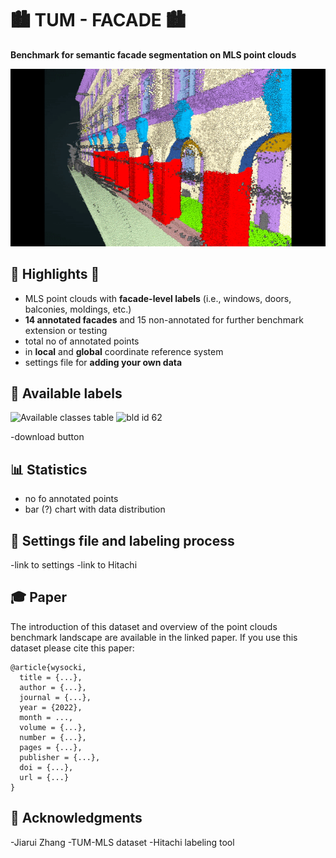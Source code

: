 # :cityscape: TUM - FACADE :cityscape:
**Benchmark for semantic facade segmentation on MLS point clouds** 

![](https://github.com/OloOcki/tum-facade/blob/main/img/intro.gif)

## :star2: Highlights :star2:

- MLS point clouds with **facade-level labels** (i.e., windows, doors, balconies, moldings, etc.)
- **14 annotated facades** and 15 non-annotated for further benchmark extension or testing
- total no of annotated points
- in **local** and **global** coordinate reference system
- settings file for **adding your own data**

## :mag_right: Available labels

<p float="center">
    <img src="documentation/img/classesTableHex.png" width="49%" title="Available classes table"/>
    <img src="documentation/images/bldID62.png" width="49%" title="bld id 62"/>
</p>

-download button

## :bar_chart: Statistics

- no fo annotated points
- bar (?) chart with data distribution

## :construction_worker: Settings file and labeling process

-link to settings
-link to Hitachi

## :mortar_board: Paper

The introduction of this dataset and overview of the point clouds benchmark landscape are available in the linked paper.
If you use this dataset please cite this paper:

```plain
@article{wysocki,
  title = {...},
  author = {...},
  journal = {...},
  year = {2022},
  month = ...,
  volume = {...},
  number = {...},
  pages = {...},
  publisher = {...},
  doi = {...},
  url = {...}
}
```

## :handshake: Acknowledgments 

-Jiarui Zhang
-TUM-MLS dataset
-Hitachi labeling tool

